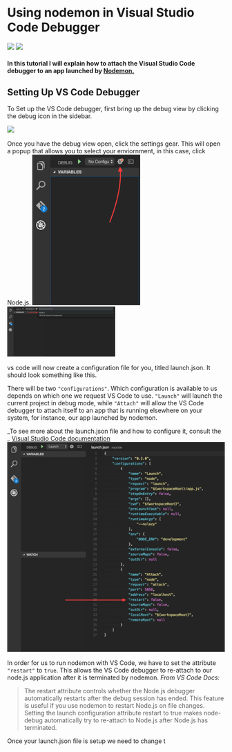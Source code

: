 # Using nodemon in Visual Studio Code Debugger
<img src="https://camo.githubusercontent.com/fd1ea21338ceeef34920e44e97d099f3c47a78c3/687474703a2f2f6e6f64656d6f6e2e696f2f6e6f64656d6f6e2e737667" width="150" style="display: inline">
<img src="https://pbs.twimg.com/profile_images/676630166190166017/UYxw-HcD_400x400.png" width="150" style="display: inline">

#### In this tutorial I will explain how to attach the Visual Studio Code debugger to an app launched by [Nodemon.](https://github.com/remy/nodemon)

## Setting Up VS Code Debugger
To Set up the VS Code debugger, first bring up the debug view by clicking the debug icon in the sidebar.

<img src="https://code.visualstudio.com/images/debugging_debugicon.png">

Once you have the debug view open, click the settings gear. This will open a popup that allows you to select your enviornment, in this case, click Node.js. 
<img src="1.png" width="250" style="display: inline">
<img src="2.png" width="250" style="display: inline">

vs code will now  create a configuration file for you, titled launch.json. It should look something like this.

There will be two `"configurations"`. Which configuration is available to us depends on which one we request VS Code to use. `"Launch"` will launch the current project 
in debug mode, while `"Attach"` will allow the VS Code debugger to attach itself to an app that is running elsewhere on your system, for instance, our app launched by nodemon.

_To see more about the launch.json file and how to configure it, consult the _ [Visual Studio Code documentation](https://code.visualstudio.com/Docs/editor/debugging)
![](4.png)

In order for us to run nodemon with VS Code, we have to set the attribute `"restart"` to `true`. This allows the VS Code debugger to re-attach to our node.js application after it is 
terminated by nodemon. _From VS Code Docs:_
> The restart attribute controls whether the Node.js debugger automatically restarts after the debug session has ended. This feature is useful if you use nodemon to restart Node.js on file changes. Setting the launch configuration attribute restart to true makes node-debug automatically try to re-attach to Node.js after Node.js has terminated.

Once your launch.json file is setup we need to change t